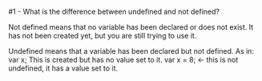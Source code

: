 #1 - What is the difference between undefined and not defined?

Not defined means that no variable has been declared or does not exist.  It has not been created yet, but you are still trying to use it.

Undefined means that a variable has been declared but not defined.  As in:  var x; This is created but has no value set to it.  var x = 8; <- this is not undefined, it has a value set to it.
